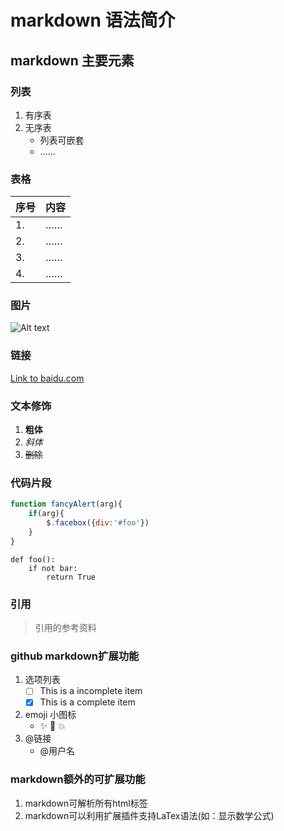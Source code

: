 # markdown 语法简介

## markdown 主要元素

### 列表
1. 有序表 
2. 无序表
    - 列表可嵌套
    - ……

### 表格
|序号|内容|
|-------|--|
|1.     |……|
|2.     |……|
|3.     |……|
|4.     |……|

### 图片
![Alt text](/path/to/img.jpg)

### 链接
[Link to baidu.com](http://www.baidu.com)

### 文本修饰
1. **粗体**
2. *斜体*
3. ~~删除~~

### 代码片段
```javascript
function fancyAlert(arg){
    if(arg){
        $.facebox({div:'#foo'})
    }
}
```

    def foo():
        if not bar:
            return True

### 引用
> 引用的参考资料

### github markdown扩展功能
1. 选项列表
    - [ ] This is a incomplete item
    - [x] This is a complete item
2. emoji 小图标
    - :sparkles: :camel: :boom:
3. @链接
    - @用户名

### markdown额外的可扩展功能
1. markdown可解析所有html标签
2. markdown可以利用扩展插件支持LaTex语法(如：显示数学公式)


